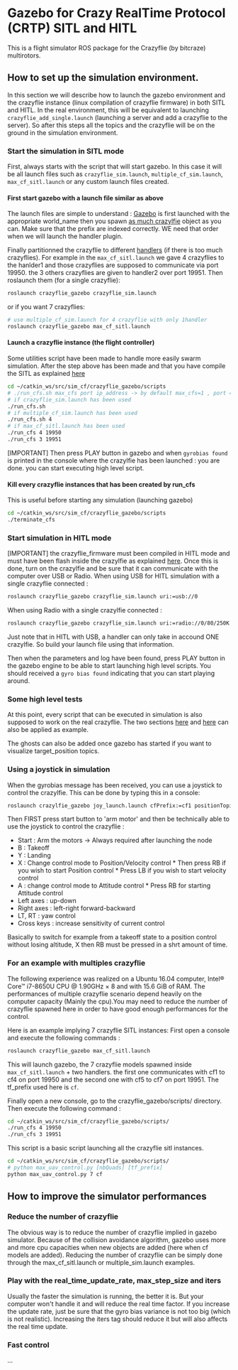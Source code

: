 # Gazebo for Crazy RealTime Protocol (CRTP) SITL and HITL

This is a flight simulator ROS package for the Crazyflie (by bitcraze) multirotors.

## How to set up the simulation environment.
In this section we will describe how to launch the gazebo environment and the crazyflie instance (linux compilation of crazyflie firmware) in both SITL and HITL. In the real environment, this will be equivalent to launching ```crazyflie_add_single.launch``` (launching a server and add a crazyflie to the server). So after this steps all the topics and the crazyflie will be on the ground in the simulation environment.

### Start the simulation in SITL mode
First, always starts with the script that will start gazebo. In this case it will be all launch files such as ```crazyflie_sim.launch```, ```multiple_cf_sim.launch```, ```max_cf_sitl.launch``` or any custom launch files created.

#### First start gazebo with a launch file similar as above

The launch files are simple to understand : [Gazebo](https://github.com/wuwushrek/sim_cf/blob/850133dbc854de9b04328bde99e39ac1435c00e0/crazyflie_gazebo/launch/max_cf_sitl.launch#L82-L95) is first launched with the appropriate world_name then you spawn [as much crazylfie](https://github.com/wuwushrek/sim_cf/blob/850133dbc854de9b04328bde99e39ac1435c00e0/crazyflie_gazebo/launch/max_cf_sitl.launch#L98-L187) object as you can. Make sure that the prefix are indexed correctly. WE need that order when we will launch the handler plugin.

Finally partitionned the crazyflie to different [handlers](https://github.com/wuwushrek/sim_cf/blob/850133dbc854de9b04328bde99e39ac1435c00e0/crazyflie_gazebo/launch/max_cf_sitl.launch#L190-L231) (if there is too much crazyflies). For example in the ```max_cf_sitl.launch``` we gave 4 crazyflies to the hanlder1 and those crazyflies are supposed to communicate via port 19950. the 3 others crazyflies are given to handler2 over port 19951. Then roslaunch them (for a single crazyflie):
```sh
roslaunch crazyflie_gazebo crazyflie_sim.launch
```
or if you want 7 crazyflies:
```sh
# use multiple_cf_sim.launch for 4 crazyflie with only 1handler
roslaunch crazyflie_gazebo max_cf_sitl.launch
```
#### Launch a crazyflie instance (the flight controller)
Some utilities script have been made to handle more easily swarm simulation. After the step above has been made and that you have compile the SITL as explained [here](https://github.com/wuwushrek/sim_cf#compilation-in-sitl-mode)
```sh
cd ~/catkin_ws/src/sim_cf/crazyflie_gazebo/scripts
# ./run_cfs.sh max_cfs port ip_address -> by default max_cfs=1 , port = 19950, ip_address=INADDR_ANY
# if crazyflie_sim.launch has been used
./run_cfs.sh
# if multiple_cf_sim.launch has been used
./run_cfs.sh 4
# if max_cf_sitl.launch has been used
./run_cfs 4 19950
./run_cfs 3 19951
```
[IMPORTANT] Then press PLAY button in gazebo and when ```gyrobias found``` is printed in the console where the crazylfie has been launched : you are done. you can start executing high level script.

#### Kill every crazyflie instances that has been created by run_cfs
This is useful before starting any simulation (launching gazebo)
```sh
cd ~/catkin_ws/src/sim_cf/crazyflie_gazebo/scripts
./terminate_cfs
```
### Start simulation in HITL mode
[IMPORTANT] the crazyflie_firmware must been compiled in HITL mode and must have been flash inside the crazylfie as explained [here](https://github.com/wuwushrek/sim_cf#compilation-in-hitl-mode). Once this is done, turn on the crazylfie and be sure that it can communicate with the computer over USB or Radio.
When using USB for HITL simulation with a single crazyflie connected :
```sh
roslaunch crazyflie_gazebo crazyflie_sim.launch uri:=usb://0
```
When using Radio with a single crazylfie connected :
```sh
roslaunch crazyflie_gazebo crazyflie_sim.launch uri:=radio://0/80/250K
```
Just note that in HITL with USB, a handler can only take in accound ONE crazylfie. So build your launch file using that information.

Then when the parameters and log have been found, press PLAY button in the gazebo engine to be able to start launching high level scripts. You should received a ```gyro bias found``` indicating that you can start playing around.

### Some high level tests
At this point, every script that can be executed in simulation is also supposed to work on the real crazyflie.
The two sections [here](https://github.com/wuwushrek/sim_cf#how-to-use-high-level-functionalities--example-in-test_high_levelpy) and [here](https://github.com/wuwushrek/sim_cf#how-to-send-setpoint-positionvelocityattitude) can also be applied as example.

The ghosts can also be added once gazebo has started if you want to visualize target_position topics.

### Using a joystick in simulation
When the gyrobias message has been received, you can use a joystick to control the crazylfie. This can be done by typing this in a console:
```sh
roslaunch crazylfie_gazebo joy_launch.launch cfPrefix:=cf1 positionTopic:=local_position 
```
Then FIRST press start button to 'arm motor' and then be technically able to use the joystick to control the crazyflie :
* Start : Arm the motors -> Always required after launching the node
* B     : Takeoff
* Y     : Landing
* X     : Change control mode to Position/Velocity control
          * Then press RB if you wish to start Position control
          * Press LB if you wish to start velocity control
* A     : change control mode to Attitude control
          * Press RB for starting Attitude control
* Left axes   : up-down
* Right axes  : left-right forward-backward
* LT, RT      : yaw control
* Cross keys  : increase sensitivity of current control

Basically to switch for example from a takeoff state to a position control without losing altitude, X then RB must be pressed in a shrt amount of time.

### For an example with multiples crazyflie
The following experience was realized on a Ubuntu 16.04 computer, Intel® Core™ i7-8650U CPU @ 1.90GHz × 8 and with 15.6 GiB of RAM.
The performances of multiple crazyflie scenario depend heavily on the computer capacity (Mainly the cpu).You may need to reduce the number of crazyflie spawned here in order to have good enough performances for the control. 

Here is an example implying 7 crazyflie SITL instances:
First open a console and execute the following commands :
```sh
roslaunch crazyflie_gazebo max_cf_sitl.launch
```
This will launch gazebo, the 7 crazyflie models spawned inside ``max_cf_sitl.launch`` + two handlers. the first one communicates with cf1 to cf4 on port 19950 and the second one with cf5 to cf7 on port 19951. The tf_prefix used here is ``cf``.

Finally open a new console, go to the crazyflie_gazebo/scripts/ directory. Then execute the following command :
```sh
cd ~/catkin_ws/src/sim_cf/crazyflie_gazebo/scripts/
./run_cfs 4 19950
./run_cfs 3 19951
```
This script is a basic script launching all the crazyflie sitl instances.
```sh
cd ~/catkin_ws/src/sim_cf/crazyflie_gazebo/scripts/
# python max_uav_control.py [nbQuads] [tf_prefix]
python max_uav_control.py 7 cf
``` 

## How to improve the simulator performances

### Reduce the number of crazyflie
The obvious way is to reduce the number of crazyflie implied in gazebo simulator. Because of the collision avoidance algorithm, gazebo uses more and more cpu capacities when new objects are added (here when cf models are added).
Reducing the number of crazyflie can be simply done through the max_cf_sitl.launch or multiple_sim.launch examples.

### Play with the real_time_update_rate, max_step_size and iters
Usually the faster the simulation is running, the better it is. But your computer won't handle it and will reduce the real time factor. If you increase the update rate, just be sure that the gyro bias variance is not too big (which is not realistic). Increasing the iters tag should reduce it but will also affects the real time update.

### Fast control
...
